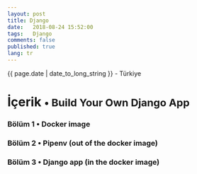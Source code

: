 ```yaml
---
layout: post
title: Django 
date:   2018-08-24 15:52:00
tags:   Django
comments: false
published: true
lang: tr
---
```



<p class="meta">{{ page.date | date_to_long_string }} - Türkiye</p>

<style>
span {
    color:blue;
    cursor:pointer;
}
table {
    font-family: arial, sans-serif;
    border-collapse: collapse;
    width: 100%;
}

td, th {
    border: 1px solid #dddddd;
    text-align: left;
    padding: 8px;
}

tr:nth-child(even) {
    background-color: #dddddd;
}
</style>

<h1>İçerik <small>&bull; Build Your Own Django App</small></h1>

<h3><span onclick="show('Page1');"><a>Bölüm 1 &bull; Docker image</a></span></h3>
<h3><span onclick="show('Page2');"><a>Bölüm 2 &bull; Pipenv (out of the docker image)</a></span></h3>
<h3><span onclick="show('Page3');"><a>Bölüm 3 &bull; Django app (in the docker image)</a></span></h3>
<br>

<div class="teaser clearfix"></div>

<div id="Page1" class="page" style="display:none">
<p><code data-language='bash'>sudo systemctl status docker</code></p>
<p><code data-language='bash'>sudo systemctl enable docker</code></p>
<p><code data-language='bash'>sudo systemctl start docker</code></p>
<p><code data-language='bash'>
sudo docker run --net="host" 
-v /home/$USER:/home/$USER
-v /var/cache/pisi/archives:/var/cache/pisi/archives 
-v /var/cache/pisi/packages:/var/cache/pisi/packages 
-itd --security-opt=seccomp:unconfined ertugerata/pisi-chroot-beta bash</code></p>
<p><code data-language='bash'>
sudo docker run --net="host" 
-v /home/$USER/pisi-2.0/build:/root 
-v /var/cache/pisi/archives:/var/cache/pisi/archives 
-v /var/cache/pisi/packages:/var/cache/pisi/packages 
-itd --security-opt=seccomp:unconfined ertugerata/pisi-chroot-farm bash</code></p>
<p><code data-language='bash'>sudo docker ps</code></p>
<p><code data-language='bash'>sudo docker attach container_name</code></p>
<p><code data-language='bash'>pisi ar beta http://ciftlik.pisilinux.org/2.0-Beta.1/pisi-index.xml.xz</code></p>
<p><code data-language='bash'>service dbus start && pisi it gawk --ignore-dependency && pisi ur && pisi up -dvsy && pisi it python-devel openssl-devel git pip nodejs -y</code></p>
<p><code data-language='bash'>pisi it gawk --ignore-dependency</code></p>
<p><code data-language='bash'>sudo docker stop container_name</code></p>
<p><code data-language='bash'>sudo docker rm container_name</code></p>
</div>

<div class="teaser clearfix"></div>

<div id="Page2" class="page" style="display:none">
<pre><code data-language='bash'>pipenv install django==2.0.4</code></pre>
<pre><code data-language='bash'>pipenv shell</code></pre>
<pre><code data-language='bash'>git clone https://github.com/PrettyPrinted/weather_app_django_scotch.git</code></pre>
<pre><code data-language='bash'>cd weather_app_django_scotch/the_weather/</code></pre>
<pre><code data-language='bash'>python manage.py createsuperuser</code></pre>
<pre><code data-language='bash'>python manage.py runserver</code></pre>
</div>
 
<div class="teaser clearfix"></div>

<div id="Page3" class="page" style="display:none">
<pre><code data-language='bash'>pip install django==1.8</code></pre>
<pre><code data-language='bash'>pip install npm</code></pre>
<pre><code data-language='bash'>pip install --upgrade git+https://github.com/mysteryjeans/doorsale.git#egg=Doorsale</code></pre>
<pre><code data-language='bash'>git clone https://github.com/mysteryjeans/doorsale-demo.git</code></pre>
<pre><code data-language='bash'>npm install -g less yuglify</code></pre>
<pre><code data-language='bash'>cd doorsale-demo</code></pre>
<pre><code data-language='bash'>python manage.py runserver</code></pre>
<pre><code data-language='bash'>docker save container_name > /home/$USER/export.tar</code></pre>
<pre><code data-language='bash'>docker load &gt; /home/$USER/export.tar</code></pre>
</div>
